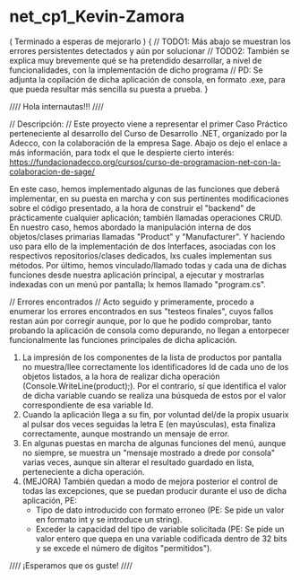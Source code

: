 # net_cp1_Kevin-Zamora 
( Terminado a esperas de mejorarlo ) {
 // TODO1: Más abajo se muestran los errores persistentes detectados y aún por solucionar
 // TODO2: También se explica muy brevemente qué se ha pretendido desarrollar, a nivel de funcionalidades, con la implementación de dicho programa
 // PD: Se adjunta la copilación de dicha aplicación de consola, en formato .exe, para que pueda resultar más sencilla su puesta a prueba.
}

//// Hola internautas!!! ////

// Descripción: //
Este proyecto viene a representar el primer Caso Práctico perteneciente al desarrollo del Curso de Desarrollo .NET, organizado por la  Adecco, 
con la colaboración de la empresa Sage. Abajo os dejo el enlace a más información, para todx el que le despierte cierto interés:
https://fundacionadecco.org/cursos/curso-de-programacion-net-con-la-colaboracion-de-sage/

En este caso, hemos implementado algunas de las funciones que deberá implementar, en su puesta en marcha y con sus pertinentes modificaciones sobre el 
código presentado, a la hora de construir el "backend" de prácticamente cualquier aplicación; también llamadas operaciones CRUD. En nuestro caso, hemos 
abordado la manipulación interna de dos objetos/clases primarias llamadas "Product" y "Manufacturer". Y haciendo uso para ello de la implementación de dos 
Interfaces, asociadas con los respectivos repositorios/clases dedicados, lxs cuales implementan sus métodos. Por último, hemos vinculado/llamado todas y 
cada una de dichas funciones desde nuestra aplicación principal, a ejecutar y mostrarlas indexadas con un menú por pantalla; lx hemos llamado "program.cs".

// Errores encontrados //
Acto seguido y primeramente, procedo a enumerar los errores encontrados en sus "testeos finales", cuyos fallos restan aún por corregir aunque, por lo que
he podido comprobar, tanto probando la aplicación de consola como depurando, no llegan a entorpecer funcionalmente las funciones principales de dicha 
aplicación.

1. La impresión de los componentes de la lista de productos por pantalla no muestra/llee correctamente los identificadores Id de cada uno de los objetos 
   listados, a la hora de realizar dicha operación (Console.WriteLine(product);). Por el contrario, sí que identifica el valor de dicha variable cuando 
   se realiza una búsqueda de estos por el valor correspondiente de esa variable Id.
2. Cuando la aplicación llega a su fin, por voluntad del/de la propix usuarix al pulsar dos veces seguidas la letra E (en mayúsculas), esta finaliza 
   correctamente, aunque mostrando un mensaje de error.
3. En algunas puestas en marcha de algunas funciones del menú, aunque no siempre, se muestra un "mensaje mostrado a drede por consola" varias veces,
   aunque sin alterar el resultado guardado en lista, perteneciente a dicha operación.
5. (MEJORA) También quedan a modo de mejora posterior el control de todas las excepciones, que se puedan producir durante el uso de dicha aplicación, PE:
   - Tipo de dato introducido con formato erroneo (PE: Se pide un valor en formato int y se introduce un string).
   - Exceder la capacidad del tipo de variable solicitada (PE: Se pide un valor entero que quepa en una variable codificada dentro de 32 bits y se 
     excede el número de dígitos "permitidos").
     
//// ¡Esperamos que os guste! ////
